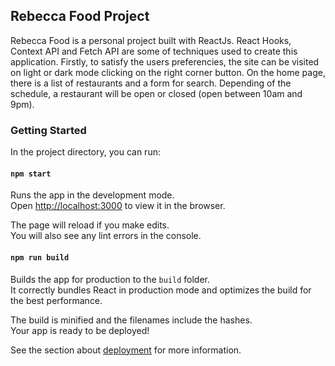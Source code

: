 ## Rebecca Food Project

Rebecca Food is a personal project built with ReactJs. React Hooks, Context API and Fetch API are some of techniques used to create this application.
Firstly, to satisfy the users preferencies, the site can be visited on light or dark mode clicking on the right corner button.
On the home page, there is a list of restaurants and a form for search. Depending of the schedule, a restaurant will be open or closed (open between 10am and 9pm).






### Getting Started

In the project directory, you can run:

#### `npm start`

Runs the app in the development mode.\
Open [http://localhost:3000](http://localhost:3000) to view it in the browser.

The page will reload if you make edits.\
You will also see any lint errors in the console.

#### `npm run build`

Builds the app for production to the `build` folder.\
It correctly bundles React in production mode and optimizes the build for the best performance.

The build is minified and the filenames include the hashes.\
Your app is ready to be deployed!

See the section about [deployment](https://facebook.github.io/create-react-app/docs/deployment) for more information.
